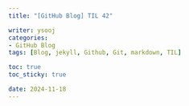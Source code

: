 ```yaml
---
title: "[GitHub Blog] TIL 42"

writer: ysooj
categories:
- GitHub Blog
tags: [Blog, jekyll, Github, Git, markdown, TIL]

toc: true
toc_sticky: true

date: 2024-11-18
---
```

